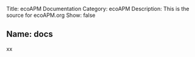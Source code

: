 Title: ecoAPM Documentation
Category: ecoAPM
Description: This is the source for ecoAPM.org
Show: false

Name: docs
---

xx